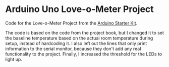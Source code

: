 # Arduino Uno Love-o-Meter Project

Code for the Love-o-Meter Project from the [Arduino Starter Kit](https://store.arduino.cc/products/arduino-starter-kit-multi-language?_gl=1*1ltjdz0*_ga*MjI1NTczNjQ0LjE3MTY0ODIwMTM.*_ga_NEXN8H46L5*MTcxNjU2ODgyOC4yLjEuMTcxNjU2ODk4My4wLjAuMTM4NjMyODUz*_fplc*aWJmUjNEZyUyRnpCc3RMQVJaM0poRWJxRDVQeWZtNzFtJTJGSFFrRCUyQkg4TUk1TW9hRU5rVUczQkgwWnp0R2tSNSUyQnZWM2lSUllkJTJGeGpic2lOR0h4Smh6YktnSyUyRk0xY3RkcXdMenpPcEpOOEZFRUh3WXRVMEp0ODRqdVVwRnpoJTJCdlElM0QlM0Q.).

The code is based on the code from the project book, but I changed it to set the baseline temperature based on the actual room temperature during setup, instead of hardcoding it. I also left out the lines that only print information to the serial monitor, because they don't add any real functionality to the project. Finally, I increased the threshold for the LEDs to light up.
